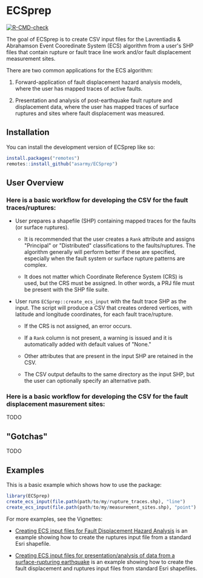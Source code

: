 
# ECSprep

<!-- badges: start -->
[![R-CMD-check](https://github.com/asarmy/ECSprep/actions/workflows/R-CMD-check.yaml/badge.svg)](https://github.com/asarmy/ECSprep/actions/workflows/R-CMD-check.yaml)
<!-- badges: end -->

The goal of ECSprep is to create CSV input files for the Lavrentiadis & Abrahamson 
Event Cooredinate System (ECS) algorithm from a user's SHP files that contain 
rupture or fault trace line work and/or fault displacement measurement sites.

There are two common applications for the ECS algorithm:

1. Forward-application of fault displacement hazard analysis models, where the
user has mapped traces of active faults.

2. Presentation and analysis of post-earthquake fault rupture and displacement
data, where the user has mapped traces of surface ruptures and sites where
fault displacement was measured.

## Installation

You can install the development version of ECSprep like so:

``` r
install.packages("remotes")
remotes::install_github("asarmy/ECSprep")
```

## User Overview

### Here is a basic workflow for developing the CSV for the fault traces/ruptures:

- User prepares a shapefile (SHP) containing mapped traces for the faults (or surface ruptures). 

  - It is recommended that the user creates a `Rank` attribute and assigns 
  "Principal" or "Distributed" classifications to the faults/ruptures. The
  algorithm generally will perform better if these are specified, especially
  when the fault system or surface rupture patterns are complex.
  
  - It does not matter which Coordinate Reference System (CRS) is used, but the
  CRS must be assigned. In other words, a PRJ file must be present with the
  SHP file suite.

- User runs `ECSprep::create_ecs_input` with the fault trace SHP as the input.
The script will produce a CSV that creates ordered vertices, with latitude
and longitude coordinates, for each fault trace/rupture. 
  
  - If the CRS is not assigned, an error occurs.

  - If a `Rank` column is not present, a warning is issued and it is 
  automatically added with default values of "None."

  - Other attributes that are present in the input SHP are retained in the CSV.
  
  - The CSV output defaults to the same directory as the input SHP, but the
  user can optionally specify an alternative path.
  
### Here is a basic workflow for developing the CSV for the fault displacement masurement sites:

TODO


## "Gotchas"

TODO

## Examples

This is a basic example which shows how to use the package:

``` r
library(ECSprep)
create_ecs_input(file.path(path/to/my/rupture_traces.shp), "line")
create_ecs_input(file.path(path/to/my/measurement_sites.shp), "point")
```

For more examples, see the Vignettes:

- [Creating ECS input files for Fault Displacement Hazard Analysis](https://github.com/asarmy/ECSprep/blob/master/vignettes/example-1.Rmd)
is an example showing how to create the ruptures input file from a standard 
Esri shapefile.


- [Creating ECS input files for presentation/analysis of data from a surface-rupturing earthquake](https://github.com/asarmy/ECSprep/blob/master/vignettes/example-2.Rmd)
is an example showing how to create the fault displacement and ruptures input 
files from standard Esri shapefiles.


